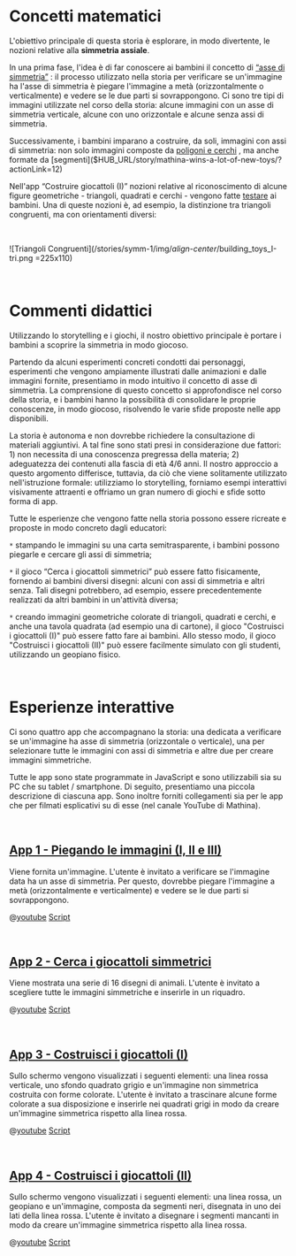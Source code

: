# Concetti matematici

L'obiettivo principale di questa storia è esplorare, in modo divertente, le nozioni relative alla **simmetria assiale**.

In una prima fase, l'idea è di far conoscere ai bambini il concetto di
[“asse di simmetria”]($HUB_URL/story/mathina-wins-a-lot-of-new-toys/?actionLink=12)
: il processo utilizzato nella storia per verificare se un'immagine ha l'asse di simmetria è piegare l'immagine a metà (orizzontalmente o verticalmente) e vedere se le due parti si sovrappongono. Ci sono tre tipi di immagini utilizzate nel corso della storia: alcune immagini con un asse di simmetria verticale, alcune con uno orizzontale e alcune senza assi di simmetria.

Successivamente, i bambini imparano a costruire, da soli, immagini con assi di simmetria: non solo immagini composte da [poligoni e cerchi]($HUB_URL/story/mathina-wins-a-lot-of-new-toys/?actionLink=12)
, ma anche formate da
[segmenti]($HUB_URL/story/mathina-wins-a-lot-of-new-toys/?actionLink=12)

Nell'app “Costruire giocattoli (I)” nozioni relative al riconoscimento di alcune figure geometriche - triangoli, quadrati e cerchi - vengono fatte 
[testare]($HUB_URL/story/mathina-wins-a-lot-of-new-toys/?actionLink=12) ai bambini. Una di queste nozioni è, ad esempio, la distinzione tra triangoli congruenti, ma con orientamenti diversi:

&nbsp;

![Triangoli Congruenti](/stories/symm-1/img/_align-center_/building_toys_I-tri.png =225x110)

&nbsp;

# Commenti didattici

Utilizzando lo storytelling e i giochi, il nostro obiettivo principale è portare i bambini a scoprire la simmetria in modo giocoso.

Partendo da alcuni esperimenti concreti condotti dai personaggi, esperimenti che vengono ampiamente illustrati dalle animazioni e dalle immagini fornite, presentiamo in modo intuitivo il concetto di asse di simmetria. La comprensione di questo concetto si approfondisce nel corso della storia, e i bambini hanno la possibilità di consolidare le proprie conoscenze, in modo giocoso, risolvendo le varie sfide proposte nelle app disponibili.

La storia è autonoma e non dovrebbe richiedere la consultazione di materiali aggiuntivi. A tal fine sono stati presi in considerazione due fattori: 1) non necessita di una conoscenza pregressa della materia; 2) adeguatezza dei contenuti alla fascia di età 4/6 anni. Il nostro approccio a questo argomento differisce, tuttavia, da ciò che viene solitamente utilizzato nell'istruzione formale: utilizziamo lo storytelling, forniamo esempi interattivi visivamente attraenti e offriamo un gran numero di giochi e sfide sotto forma di app.

Tutte le esperienze che vengono fatte nella storia possono essere ricreate e proposte in modo concreto dagli educatori:

`*` stampando le immagini su una carta semitrasparente, i bambini possono piegarle e cercare gli assi di simmetria;

`*` il gioco “Cerca i giocattoli simmetrici” può essere fatto fisicamente, fornendo ai bambini diversi disegni: alcuni con assi di simmetria e altri senza. Tali disegni potrebbero, ad esempio, essere precedentemente realizzati da altri bambini in un'attività diversa;

`*` creando immagini geometriche colorate di triangoli, quadrati e cerchi, e anche una tavola quadrata (ad esempio una di cartone), il gioco "Costruisci i giocattoli (I)" può essere fatto fare ai bambini. Allo stesso modo, il gioco "Costruisci i giocattoli (II)" può essere facilmente simulato con gli studenti, utilizzando un geopiano fisico.

&nbsp;

# Esperienze interattive

Ci sono quattro app che accompagnano la storia: una dedicata a verificare se un'immagine ha asse di simmetria (orizzontale o verticale), una per selezionare tutte le immagini con assi di simmetria e altre due per creare immagini simmetriche.

Tutte le app sono state programmate in JavaScript e sono utilizzabili sia su PC che su tablet / smartphone.
Di seguito, presentiamo una piccola descrizione di ciascuna app. Sono inoltre forniti collegamenti sia per le app che per filmati esplicativi su di esse (nel canale YouTube di Mathina).

&nbsp;

## [App 1 - Piegando le immagini (I, II e III)]($HUB_URL/story/mathina-wins-a-lot-of-new-toys/?actionLink=12)

Viene fornita un'immagine. L'utente è invitato a verificare se l'immagine data ha un asse di simmetria. Per questo, dovrebbe piegare l'immagine a metà (orizzontalmente e verticalmente) e vedere se le due parti si sovrappongono.

@[youtube](OYrrdu4y_7E?_align-center_)
[Script](/stories/symm-1/transcripts/Script1.pdf)

&nbsp;

## [App 2 - Cerca i giocattoli simmetrici]($HUB_URL/story/mathina-wins-a-lot-of-new-toys/?actionLink=12)

Viene mostrata una serie di 16 disegni di animali. L'utente è invitato a scegliere tutte le immagini simmetriche e inserirle in un riquadro.

@[youtube](OYrrdu4y_7E?_align-center_)
[Script](/stories/symm-1/transcripts/Script1.pdf)

&nbsp;

## [App 3 - Costruisci i giocattoli (I)]($HUB_URL/story/mathina-wins-a-lot-of-new-toys/?actionLink=12)

Sullo schermo vengono visualizzati i seguenti elementi: una linea rossa verticale, uno sfondo quadrato grigio e un'immagine non simmetrica costruita con forme colorate. L'utente è invitato a trascinare alcune forme colorate a sua disposizione e inserirle nei quadrati grigi in modo da creare un'immagine simmetrica rispetto alla linea rossa.

@[youtube](OYrrdu4y_7E?_align-center_)
[Script](/stories/symm-1/transcripts/Script1.pdf)

&nbsp;

## [App 4 - Costruisci i giocattoli (II)]($HUB_URL/story/mathina-wins-a-lot-of-new-toys/?actionLink=12)

Sullo schermo vengono visualizzati i seguenti elementi: una linea rossa, un geopiano e un'immagine, composta da segmenti neri, disegnata in uno dei lati della linea rossa. L'utente è invitato a disegnare i segmenti mancanti in modo da creare un'immagine simmetrica rispetto alla linea rossa.

@[youtube](OYrrdu4y_7E?_align-center_)
[Script](/stories/symm-1/transcripts/Script1.pdf)
